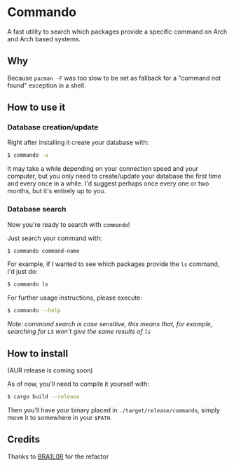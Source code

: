 # Commando

A fast utility to search which packages provide a specific command on
Arch and Arch based systems.

## Why

Because `pacman -F` was too slow to be set as fallback for a "command
not found" exception in a shell.

## How to use it

### Database creation/update

Right after installing it create your database with:

``` bash
$ commando -u
```

It may take a while depending on your connection speed and your
computer, but you only need to create/update your database the first
time and every once in a while. I'd suggest perhaps once every one or
two months, but it's entirely up to you.

### Database search

Now you're ready to search with `commando`!

Just search your command with:

``` bash
$ commando command-name
```

For example, if I wanted to see which packages provide the `ls` command,
I'd just do:

``` bash
$ commando ls
```

For further usage instructions, please execute:

``` bash
$ commando --help
```

*Note: command search is case sensitive, this means that, for example,
searching for `LS` won't give the same results of `ls`*

## How to install

(AUR release is coming soon)

As of now, you'll need to compile it yourself with:

``` bash
$ cargo build --release
```

Then you'll have your binary placed in `./target/release/commando`,
simply move it to somewhere in your `$PATH`.

## Credits
Thanks to [BRA1L0R](https://github.com/BRA1L0R) for the refactor
